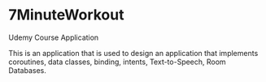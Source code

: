 # 7MinuteWorkout
Udemy Course Application

This is an application that is used to design an application that implements coroutines, 
data classes, binding, intents, Text-to-Speech, Room Databases.
